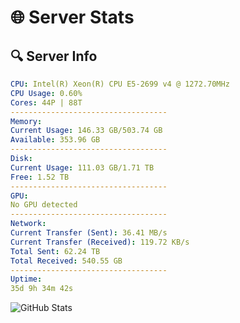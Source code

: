 # 🌐 Server Stats
## 🔍 Server Info
```yaml
CPU: Intel(R) Xeon(R) CPU E5-2699 v4 @ 1272.70MHz
CPU Usage: 0.60%
Cores: 44P | 88T
-----------------------------------
Memory:
Current Usage: 146.33 GB/503.74 GB
Available: 353.96 GB
-----------------------------------
Disk:
Current Usage: 111.03 GB/1.71 TB
Free: 1.52 TB
-----------------------------------
GPU:
No GPU detected
-----------------------------------
Network:
Current Transfer (Sent): 36.41 MB/s
Current Transfer (Received): 119.72 KB/s
Total Sent: 62.24 TB
Total Received: 540.55 GB
-----------------------------------
Uptime:
35d 9h 34m 42s
```
![GitHub Stats](https://img.shields.io/badge/Updated-2025-04-12_06:57:31-blue)
